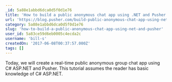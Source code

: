 ```yaml
---
_id: 5a88e1abbd6dca0d5f0d1e76
title: 'How to build a public anonymous chat app using .NET and Pusher'
url: 'https://blog.pusher.com/build-public-anonymous-chat-app-using-net-pusher/'
category: 5a88e1abbd6dca0d5f0d1e76
slug: 'how-to-build-a-public-anonymous-chat-app-using-net-and-pusher'
user_id: 5a83ce59d6eb0005c4ecda2c
username: 'bill-s'
createdOn: '2017-06-08T00:37:57.000Z'
tags: []
---
```


Today, we will create a real-time public anonymous group chat app using C# ASP.NET and Pusher. This tutorial assumes the reader has basic knowledge of C# ASP.NET.
